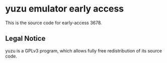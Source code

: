 yuzu emulator early access
=============

This is the source code for early-access 3678.

## Legal Notice

yuzu is a GPLv3 program, which allows fully free redistribution of its source code.
